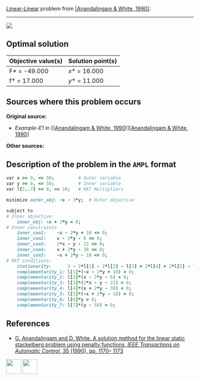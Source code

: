 [Linear-Linear](/BASBLib/LP-LP-problems) problem from [\[Anandalingam & White, 1990\]][Anandalingam & White, 1990]:

---

![](/BASBLib/images/aw_1990_01_eq.jpg)

## Optimal solution

Objective value(s) | Solution point(s) |
------------------ | ----------------- |
F* = -49.000       | _x_* = 16.000     |
f* = 17.000        | _y_* = 11.000     |

## Sources where this problem occurs

__Original source:__

 - _Example-E1_ in [([Anandalingam & White, 1990])][[Anandalingam & White, 1990]]

__Other sources:__

## Description of the problem in the `AMPL` format

```ruby
var x >= 0, <= 50;         # Outer variable
var y >= 0, <= 50;         # Inner variable
var l{1..7} >= 0, <= 10;   # KKT Multipliers

minimize outer_obj: -x - 3*y;  # Outer objective

subject to
# Inner objective:
    inner_obj: -x + 3*y = 0;
# Inner constraints
    inner_con1:    -x - 2*y + 10 <= 0;
    inner_con2:    x - 2*y - 6 <= 0;
    inner_con3:    2*x - y - 21 <= 0;
    inner_con4:    x + 2*y - 38 <= 0;
    inner_con5:    -x + 2*y - 18 <= 0;
# KKT conditions:
    stationarity:      3 - 2*l[1] - 2*l[2] - l[3] + 2*l[4] + 2*l[5] - l[6] + l[7]= 0;
    complementarity_1: l[1]*(-x - 2*y + 10) = 0;
    complementarity_2: l[2]*(x - 2*y - 6) = 0;
    complementarity_3: l[3]*(2*x - y - 21) = 0;
    complementarity_4: l[4]*(x + 2*y - 38) = 0;
    complementarity_5: l[5]*(-x + 2*y - 18) = 0;
    complementarity_6: l[6]*y = 0;
    complementarity_7: l[7]*(y - 50) = 0;
```

##  References

 - [G. Anandalingam and D. White, A solution method for the linear static stackelberg problem using penalty functions, *IEEE Transactions on Automatic Control*, 35 (1990), pp. 1170– 1173](https://doi.org/10.1109/9.58565)

[<img src="http://www.interupgrade.com/images/pfeil-backbutton.png" width="40" height="40">](/BASBLib/LP-LP-problems "Back to summary of LP-LP problems")
[<img src="https://cdn1.iconfinder.com/data/icons/MetroStation-PNG/128/MB__home.png" width="40" height="40">](/BASBLib/index "Back to homepage")

[Anandalingam & White, 1990]: https://doi.org/10.1109/9.58565
